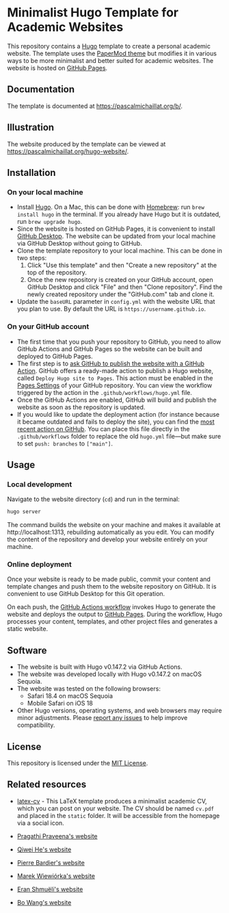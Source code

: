 # Minimalist Hugo Template for Academic Websites

This repository contains a [Hugo](https://github.com/gohugoio/hugo) template to create a personal academic website. The template uses the [PaperMod theme](https://github.com/adityatelange/hugo-PaperMod) but modifies it in various ways to be more minimalist and better suited for academic websites. The website is hosted on [GitHub Pages](https://docs.github.com/en/pages/getting-started-with-github-pages/about-github-pages).

## Documentation

The template is documented at https://pascalmichaillat.org/b/.

## Illustration

The website produced by the template can be viewed at https://pascalmichaillat.org/hugo-website/.

## Installation

### On your local machine

+ Install [Hugo](https://gohugo.io/installation/). On a Mac, this can be done with [Homebrew](https://brew.sh): run `brew install hugo` in the terminal. If you already have Hugo but it is outdated, run `brew upgrade hugo`.
+ Since the website is hosted on GitHub Pages, it is convenient to install [GitHub Desktop](https://desktop.github.com). The website can be updated from your local machine via GitHub Desktop without going to GitHub.
+ Clone the template repository to your local machine. This can be done in two steps:
	1. Click "Use this template" and then "Create a new repository" at the top of the repository.
	2. Once the new repository is created on your GitHub account, open GitHub Desktop and click "File" and then "Clone repository". Find the newly created repository under the "GitHub.com" tab and clone it.
+ Update the `baseURL` parameter in `config.yml` with the website URL that you plan to use. By default the URL is `https://username.github.io`.

### On your GitHub account

+ The first time that you push your repository to GitHub, you need to allow GitHub Actions and GitHub Pages so the website can be built and deployed to GitHub Pages.
+ The first step is to [ask GitHub to publish the website with a GitHub Action](https://docs.github.com/en/pages/getting-started-with-github-pages/configuring-a-publishing-source-for-your-github-pages-site#publishing-with-a-custom-github-actions-workflow). GitHub offers a ready-made action to publish a Hugo website, called `Deploy Hugo site to Pages`. This action must be enabled in the [Pages Settings](https://github.com/pmichaillat/hugo-website/settings/pages) of your GitHub repository. You can view the workflow triggered by the action in the `.github/workflows/hugo.yml` file.
+ Once the GitHub Actions are enabled, GitHub will build and publish the website as soon as the repository is updated. 
+ If you would like to update the deployment action (for instance because it became outdated and fails to deploy the site), you can find the [most recent action on GitHub]( https://github.com/actions/starter-workflows/blob/main/pages/hugo.yml). You can place this file directly in the `.github/workflows` folder to replace the old `hugo.yml` file—but make sure to set `push: branches` to `["main"]`.

## Usage

### Local development

Navigate to the website directory (`cd`) and run in the terminal:

```bash
hugo server
```

The command builds the website on your machine and makes it available at http://localhost:1313, rebuilding automatically as you edit. You can modify the content of the repository and develop your website entirely on your machine.

### Online deployment

Once your website is ready to be made public, commit your content and template changes and push them to the website repository on GitHub. It is convenient to use GitHub Desktop for this Git operation.

On each push, the [GitHub Actions workflow](https://github.com/pmichaillat/hugo-website/actions/workflows/hugo.yml) invokes Hugo to generate the website and deploys the output to [GitHub Pages](https://github.com/pmichaillat/hugo-website/deployments/github-pages). During the workflow, Hugo processes your content, templates, and other project files and generates a static website.

## Software

+ The website is built with Hugo v0.147.2 via GitHub Actions.
+ The website was developed locally with Hugo v0.147.2 on macOS Sequoia. 
+ The website was tested on the following browsers:
	+ Safari 18.4 on macOS Sequoia
	+ Mobile Safari on iOS 18  
+ Other Hugo versions, operating systems, and web browsers may require minor adjustments. Please [report any issues](https://github.com/pmichaillat/hugo-website/issues) to help improve compatibility.

## License

This repository is licensed under the [MIT License](LICENSE.md).

## Related resources

+ [latex-cv](https://github.com/pmichaillat/latex-cv) - This LaTeX template produces a minimalist academic CV, which you can post on your website. The CV should be named `cv.pdf` and placed in the `static` folder. It will be accessible from the homepage via a social icon.

+ [Pragathi Praveena's website](https://pragathipraveena.com)
+ [Qiwei He's website](https://www.qiwei-he.com)
+ [Pierre Bardier's website](https://pierrebard.github.io/pierre-bardier/)
+ [Marek Wiewiórka's website](https://marekwiewiorka.org)
+ [Eran Shmuëli's website](https://eranshmueli.com)
+ [Bo Wang's website](https://bowang.finance)
